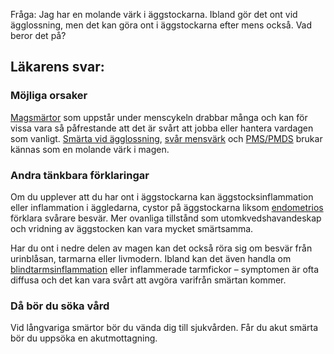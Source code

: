 Fråga: Jag har en molande värk i äggstockarna. Ibland gör det ont vid ägglossning, men det kan göra ont i äggstockarna efter mens också. Vad beror det på?

Läkarens svar:
--------------

### Möjliga orsaker

[Magsmärtor](https://www.kry.se/fakta/ont-i-magen/ "magsmartor") som uppstår under menscykeln drabbar många och kan för vissa vara så påfrestande att det är svårt att jobba eller hantera vardagen som vanligt. [Smärta vid ägglossning](https://www.kry.se/fakta/smarta-vid-agglossning/ "smarta-vid-agglossning"), [svår mensvärk](https://www.kry.se/fakta/svar-mensvark/ "svar-mensvark") och [PMS/PMDS](https://www.kry.se/fakta/pms-pmds/ "pms/pmds") brukar kännas som en molande värk i magen.

### Andra tänkbara förklaringar

Om du upplever att du har ont i äggstockarna kan äggstocksinflammation eller inflammation i äggledarna, cystor på äggstockarna liksom [endometrios](https://www.kry.se/fakta/endometrios/ "endometrios") förklara svårare besvär. Mer ovanliga tillstånd som utomkvedshavandeskap och vridning av äggstocken kan vara mycket smärtsamma.

Har du ont i nedre delen av magen kan det också röra sig om besvär från urinblåsan, tarmarna eller livmodern. Ibland kan det även handla om [blindtarmsinflammation](https://www.kry.se/fakta/blindtarmsinflammation/ "blindtarmsinflammation") eller inflammerade tarmfickor – symptomen är ofta diffusa och det kan vara svårt att avgöra varifrån smärtan kommer.

### Då bör du söka vård

Vid långvariga smärtor bör du vända dig till sjukvården. Får du akut smärta bör du uppsöka en akutmottagning.